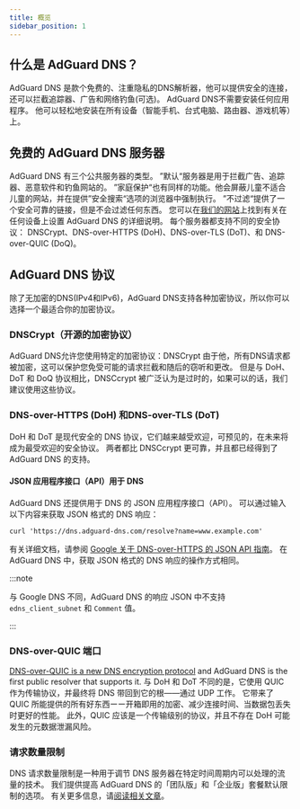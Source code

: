 ```yaml
---
title: 概览
sidebar_position: 1
---
```


## 什么是 AdGuard DNS？

AdGuard DNS 是款个免费的、注重隐私的DNS解析器，他可以提供安全的连接，还可以拦截追踪器、广告和网络钓鱼(可选)。 AdGuard DNS不需要安装任何应用程序。 他可以轻松地安装在所有设备（智能手机、台式电脑、路由器、游戏机等）上。

## 免费的 AdGuard DNS 服务器

AdGuard DNS 有三个公共服务器的类型。 ”默认“服务器是用于拦截广告、追踪器、恶意软件和钓鱼网站的。 ”家庭保护“也有同样的功能。他会屏蔽儿童不适合儿童的网站，并在提供”安全搜索“选项的浏览器中强制执行。 ”不过滤“提供了一个安全可靠的链接，但是不会过滤任何东西。 您可以在[我们的网站](https://adguard-dns.io/public-dns.html)上找到有关在任何设备上设置 AdGuard DNS 的详细说明。 每个服务器都支持不同的安全协议： DNSCrypt、DNS-over-HTTPS (DoH)、DNS-over-TLS (DoT)、和 DNS-over-QUIC (DoQ)。

## AdGuard DNS 协议

除了无加密的DNS(IPv4和IPv6)，AdGuard DNS支持各种加密协议，所以你可以选择一个最适合你的加密协议。

### DNSCrypt（开源的加密协议）

AdGuard DNS允许您使用特定的加密协议：DNSCrypt 由于他，所有DNS请求都被加密，这可以保护您免受可能的请求拦截和随后的窃听和更改。 但是与 DoH、 DoT 和 DoQ 协议相比，DNSCcrypt 被广泛认为是过时的，如果可以的话，我们建议使用这些协议。

### DNS-over-HTTPS (DoH) 和DNS-over-TLS (DoT)

DoH 和 DoT 是现代安全的 DNS 协议，它们越来越受欢迎，可预见的，在未来将成为最受欢迎的安全协议。 两者都比 DNSCcrypt 更可靠，并且都已经得到了 AdGuard DNS 的支持。

#### JSON 应用程序接口（API）用于 DNS

AdGuard DNS 还提供用于 DNS 的 JSON 应用程序接口（API）。 可以通过输入以下内容来获取 JSON 格式的 DNS 响应：

```text
curl 'https://dns.adguard-dns.com/resolve?name=www.example.com'
```

有关详细文档，请参阅 [ Google 关于 DNS-over-HTTPS 的 JSON API 指南](https://developers.google.com/speed/public-dns/docs/doh/json)。 在 AdGuard DNS 中，获取 JSON 格式的 DNS 响应的操作方式相同。

:::note

与 Google DNS 不同，AdGuard DNS 的响应 JSON 中不支持 `edns_client_subnet` 和 `Comment` 值。

:::

### DNS-over-QUIC 端口

[DNS-over-QUIC is a new DNS encryption protocol](https://adguard-dns.io/en/blog/dns-over-quic.html) and AdGuard DNS is the first public resolver that supports it. 与 DoH 和 DoT 不同的是，它使用 QUIC 作为传输协议，并最终将 DNS 带回到它的根——通过 UDP 工作。 它带来了 QUIC 所能提供的所有好东西ーー开箱即用的加密、减少连接时间、当数据包丢失时更好的性能。 此外，QUIC 应该是一个传输级别的协议，并且不存在 DoH 可能发生的元数据泄漏风险。

### 请求数量限制

DNS 请求数量限制是一种用于调节 DNS 服务器在特定时间周期内可以处理的流量的技术。 我们提供提高 AdGuard DNS 的「团队版」和「企业版」套餐默认限制的选项。 有关更多信息，请[阅读相关文章](/private-dns/server-and-settings/rate-limit.md)。
